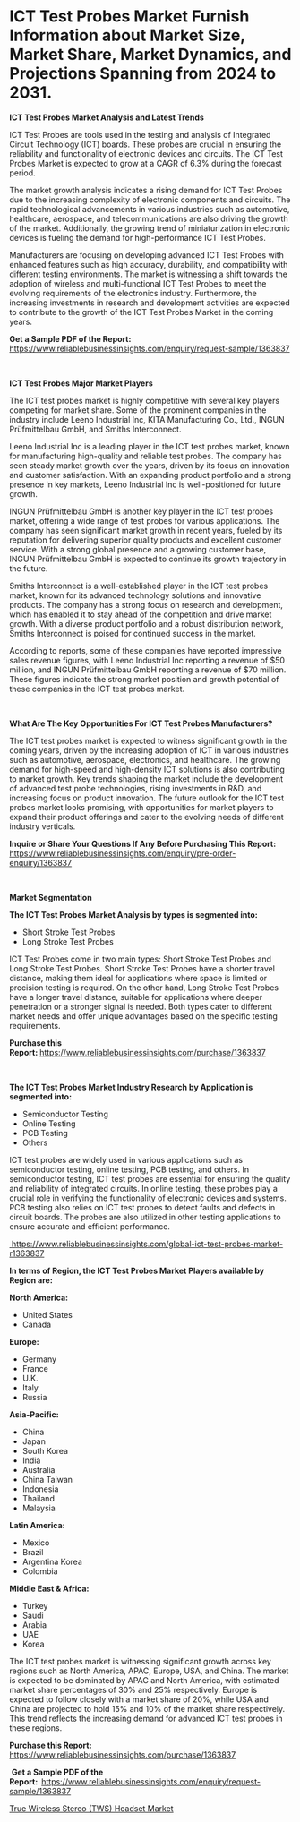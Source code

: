 <p><h1>ICT Test Probes Market Furnish Information about Market Size, Market Share, Market Dynamics, and Projections Spanning from 2024 to 2031.</h1></p><p><strong>ICT Test Probes Market Analysis and Latest Trends</strong></p>
<p><p>ICT Test Probes are tools used in the testing and analysis of Integrated Circuit Technology (ICT) boards. These probes are crucial in ensuring the reliability and functionality of electronic devices and circuits. The ICT Test Probes Market is expected to grow at a CAGR of 6.3% during the forecast period. </p><p>The market growth analysis indicates a rising demand for ICT Test Probes due to the increasing complexity of electronic components and circuits. The rapid technological advancements in various industries such as automotive, healthcare, aerospace, and telecommunications are also driving the growth of the market. Additionally, the growing trend of miniaturization in electronic devices is fueling the demand for high-performance ICT Test Probes.</p><p>Manufacturers are focusing on developing advanced ICT Test Probes with enhanced features such as high accuracy, durability, and compatibility with different testing environments. The market is witnessing a shift towards the adoption of wireless and multi-functional ICT Test Probes to meet the evolving requirements of the electronics industry. Furthermore, the increasing investments in research and development activities are expected to contribute to the growth of the ICT Test Probes Market in the coming years.</p></p>
<p><strong>Get a Sample PDF of the Report:&nbsp;</strong> <a href="https://www.reliablebusinessinsights.com/enquiry/request-sample/1363837">https://www.reliablebusinessinsights.com/enquiry/request-sample/1363837</a></p>
<p>&nbsp;</p>
<p><strong>ICT Test Probes Major Market Players</strong></p>
<p><p>The ICT test probes market is highly competitive with several key players competing for market share. Some of the prominent companies in the industry include Leeno Industrial Inc, KITA Manufacturing Co., Ltd., INGUN Prüfmittelbau GmbH, and Smiths Interconnect.</p><p>Leeno Industrial Inc is a leading player in the ICT test probes market, known for manufacturing high-quality and reliable test probes. The company has seen steady market growth over the years, driven by its focus on innovation and customer satisfaction. With an expanding product portfolio and a strong presence in key markets, Leeno Industrial Inc is well-positioned for future growth.</p><p>INGUN Prüfmittelbau GmbH is another key player in the ICT test probes market, offering a wide range of test probes for various applications. The company has seen significant market growth in recent years, fueled by its reputation for delivering superior quality products and excellent customer service. With a strong global presence and a growing customer base, INGUN Prüfmittelbau GmbH is expected to continue its growth trajectory in the future.</p><p>Smiths Interconnect is a well-established player in the ICT test probes market, known for its advanced technology solutions and innovative products. The company has a strong focus on research and development, which has enabled it to stay ahead of the competition and drive market growth. With a diverse product portfolio and a robust distribution network, Smiths Interconnect is poised for continued success in the market.</p><p>According to reports, some of these companies have reported impressive sales revenue figures, with Leeno Industrial Inc reporting a revenue of $50 million, and INGUN Prüfmittelbau GmbH reporting a revenue of $70 million. These figures indicate the strong market position and growth potential of these companies in the ICT test probes market.</p></p>
<p>&nbsp;</p>
<p><strong>What Are The Key Opportunities For ICT Test Probes Manufacturers?</strong></p>
<p><p>The ICT test probes market is expected to witness significant growth in the coming years, driven by the increasing adoption of ICT in various industries such as automotive, aerospace, electronics, and healthcare. The growing demand for high-speed and high-density ICT solutions is also contributing to market growth. Key trends shaping the market include the development of advanced test probe technologies, rising investments in R&D, and increasing focus on product innovation. The future outlook for the ICT test probes market looks promising, with opportunities for market players to expand their product offerings and cater to the evolving needs of different industry verticals.</p></p>
<p><strong>Inquire or Share Your Questions If Any Before Purchasing This Report:</strong> <a href="https://www.reliablebusinessinsights.com/enquiry/pre-order-enquiry/1363837">https://www.reliablebusinessinsights.com/enquiry/pre-order-enquiry/1363837</a></p>
<p>&nbsp;</p>
<p><strong>Market Segmentation</strong></p>
<p><strong>The ICT Test Probes Market Analysis by types is segmented into:</strong></p>
<p><ul><li>Short Stroke Test Probes</li><li>Long Stroke Test Probes</li></ul></p>
<p><p>ICT Test Probes come in two main types: Short Stroke Test Probes and Long Stroke Test Probes. Short Stroke Test Probes have a shorter travel distance, making them ideal for applications where space is limited or precision testing is required. On the other hand, Long Stroke Test Probes have a longer travel distance, suitable for applications where deeper penetration or a stronger signal is needed. Both types cater to different market needs and offer unique advantages based on the specific testing requirements.</p></p>
<p><strong>Purchase this Report:&nbsp;</strong><a href="https://www.reliablebusinessinsights.com/purchase/1363837">https://www.reliablebusinessinsights.com/purchase/1363837</a></p>
<p>&nbsp;</p>
<p><strong>The ICT Test Probes Market Industry Research by Application is segmented into:</strong></p>
<p><ul><li>Semiconductor Testing</li><li>Online Testing</li><li>PCB Testing</li><li>Others</li></ul></p>
<p><p>ICT test probes are widely used in various applications such as semiconductor testing, online testing, PCB testing, and others. In semiconductor testing, ICT test probes are essential for ensuring the quality and reliability of integrated circuits. In online testing, these probes play a crucial role in verifying the functionality of electronic devices and systems. PCB testing also relies on ICT test probes to detect faults and defects in circuit boards. The probes are also utilized in other testing applications to ensure accurate and efficient performance.</p></p>
<p><a href="https://www.reliablebusinessinsights.com/global-ict-test-probes-market-r1363837">&nbsp;https://www.reliablebusinessinsights.com/global-ict-test-probes-market-r1363837</a></p>
<p><strong>In terms of Region, the ICT Test Probes Market Players available by Region are:</strong></p>
<p>
    <p> <strong> North America: </strong>
        <ul>
            <li>United States</li>
            <li>Canada</li>
        </ul>
        </p> 
    <p> <strong> Europe: </strong>
        <ul>
            <li>Germany</li>
            <li>France</li>
            <li>U.K.</li>
            <li>Italy</li>
            <li>Russia</li>
        </ul>
        </p> 
    <p> <strong> Asia-Pacific: </strong>
        <ul>
            <li>China</li>
            <li>Japan</li>
            <li>South Korea</li>
            <li>India</li>
            <li>Australia</li>
            <li>China Taiwan</li>
            <li>Indonesia</li>
            <li>Thailand</li>
            <li>Malaysia</li>
        </ul>
        </p> 
    <p> <strong> Latin America: </strong>
        <ul>
            <li>Mexico</li>
            <li>Brazil</li>
            <li>Argentina Korea</li>
            <li>Colombia</li>
        </ul>
        </p> 
    <p> <strong> Middle East & Africa: </strong>
        <ul>
            <li>Turkey</li>
            <li>Saudi</li>
            <li>Arabia</li>
            <li>UAE</li>
            <li>Korea</li>
        </ul>
    </p>
    </p>
<p><p>The ICT test probes market is witnessing significant growth across key regions such as North America, APAC, Europe, USA, and China. The market is expected to be dominated by APAC and North America, with estimated market share percentages of 30% and 25% respectively. Europe is expected to follow closely with a market share of 20%, while USA and China are projected to hold 15% and 10% of the market share respectively. This trend reflects the increasing demand for advanced ICT test probes in these regions.</p></p>
<p><strong>Purchase this Report: </strong><a href="https://www.reliablebusinessinsights.com/purchase/1363837">https://www.reliablebusinessinsights.com/purchase/1363837</a></p>
<p>&nbsp;<strong>Get a Sample PDF of the Report:&nbsp;&nbsp;</strong><a href="https://www.reliablebusinessinsights.com/enquiry/request-sample/1363837">https://www.reliablebusinessinsights.com/enquiry/request-sample/1363837</a></p>
<p><strong></strong></p>
<p><p><a href="https://github.com/castoriffic/Market-Research-Report-List-5/blob/main/true-wireless-stereo-tws-headset-market.md">True Wireless Stereo (TWS) Headset Market</a></p></p>